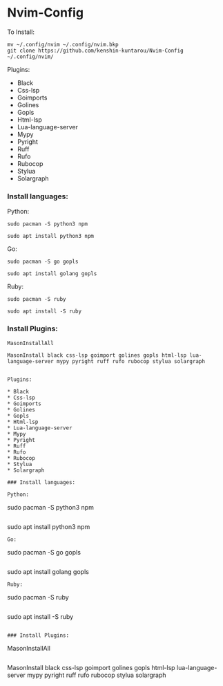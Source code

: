 # Nvim-Config

To Install:

```
mv ~/.config/nvim ~/.config/nvim.bkp
git clone https://github.com/kenshin-kuntarou/Nvim-Config ~/.config/nvim/
```

Plugins:

* Black
* Css-lsp
* Goimports
* Golines
* Gopls
* Html-lsp
* Lua-language-server
* Mypy
* Pyright
* Ruff
* Rufo
* Rubocop
* Stylua 
* Solargraph

### Install languages:

Python:

```
sudo pacman -S python3 npm
```
```
sudo apt install python3 npm
```
Go:

```
sudo pacman -S go gopls
```

```
sudo apt install golang gopls
```
Ruby:

```
sudo pacman -S ruby
```

```
sudo apt install -S ruby
```

### Install Plugins:

```
MasonInstallAll
```

```
MasonInstall black css-lsp goimport golines gopls html-lsp lua-language-server mypy pyright ruff rufo rubocop stylua solargraph 
```
```

Plugins:

* Black
* Css-lsp
* Goimports
* Golines
* Gopls
* Html-lsp
* Lua-language-server
* Mypy
* Pyright
* Ruff
* Rufo
* Rubocop
* Stylua 
* Solargraph

### Install languages:

Python:

```
sudo pacman -S python3 npm
```
```
sudo apt install python3 npm
```
Go:

```
sudo pacman -S go gopls
```

```
sudo apt install golang gopls
```
Ruby:

```
sudo pacman -S ruby
```

```
sudo apt install -S ruby
```

### Install Plugins:

```
MasonInstallAll
```

```
MasonInstall black css-lsp goimport golines gopls html-lsp lua-language-server mypy pyright ruff rufo rubocop stylua solargraph 
```
